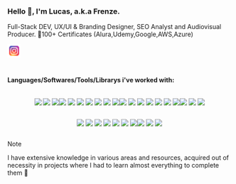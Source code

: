 ### Hello 👋, I'm Lucas, a.k.a Frenze.
Full-Stack DEV,  UX/UI & Branding Designer, SEO Analyst and Audiovisual Producer.
🏅100+ Certificates (Alura,Udemy,Google,AWS,Azure)

  [<img width="30" src="./instagram.svg">](https://www.instagram.com/lucasfrenze/)
  
#
#### Languages/Softwares/Tools/Librarys i've worked with:
<div style="display: flex; flex-wrap: wrap; justify-content: center;">
  
  <!-- Cloud Computing Knowledge -->
  
  [<img width="30" src="https://skillicons.dev/icons?i=aws">](https://aws.amazon.com/)
  [<img width="30" src="https://skillicons.dev/icons?i=gcp">](https://cloud.google.com/)
  [<img width="30" src="https://skillicons.dev/icons?i=azure">](https://azure.microsoft.com/)

  <!-- Languages I know -->
  [<img width="30" src="https://skillicons.dev/icons?i=js">](https://developer.mozilla.org/en-US/docs/Web/JavaScript)
  [<img width="30" src="https://skillicons.dev/icons?i=py">](https://www.python.org/)
  [<img width="30" src="https://skillicons.dev/icons?i=lua">](https://www.lua.org/)
  [<img width="30" src="https://skillicons.dev/icons?i=cs">](https://docs.microsoft.com/en-us/dotnet/csharp/)
  [<img width="30" src="https://skillicons.dev/icons?i=html">](https://developer.mozilla.org/en-US/docs/Web/HTML)
  [<img width="30" src="https://skillicons.dev/icons?i=css">](https://developer.mozilla.org/en-US/docs/Web/CSS)
  [<img width="30" src="https://skillicons.dev/icons?i=svg">](https://developer.mozilla.org/en-US/docs/Web/SVG)

  <!-- Libraries/Frameworks -->
  [<img width="30" src="https://skillicons.dev/icons?i=express">](https://expressjs.com/)
  [<img width="30" src="https://skillicons.dev/icons?i=jquery">](https://jquery.com/)
  [<img width="30" src="https://skillicons.dev/icons?i=react">](https://reactjs.org/)
  [<img width="30" src="https://skillicons.dev/icons?i=nextjs">](https://nextjs.org/)
  [<img width="30" src="https://skillicons.dev/icons?i=electron">](https://www.electronjs.org/)
  [<img width="30" src="https://skillicons.dev/icons?i=sqlite">](https://www.sqlite.org/)
  [<img width="30" src="https://skillicons.dev/icons?i=mysql">](https://www.mysql.com/)

  <!-- IDE -->
  [<img width="30" src="https://skillicons.dev/icons?i=vscode">](https://code.visualstudio.com/)
  [<img width="30" src="https://skillicons.dev/icons?i=codepen">](https://codepen.io/)
  [<img width="30" src="https://skillicons.dev/icons?i=codepen">](https://codepen.io/)

  <!-- Platforms/Softwares -->
  [<img width="30" src="https://skillicons.dev/icons?i=mongodb">](https://www.mongodb.com/)
  [<img width="30" src="https://skillicons.dev/icons?i=firebase">](https://firebase.google.com/)
  [<img width="30" src="https://skillicons.dev/icons?i=cloudflare">](https://www.cloudflare.com/)
  [<img width="30" src="https://skillicons.dev/icons?i=docker">](https://www.docker.com/)
  [<img width="30" src="https://skillicons.dev/icons?i=heroku">](https://www.heroku.com/)
  [<img width="30" src="https://skillicons.dev/icons?i=nginx">](https://www.nginx.com/)
  [<img width="30" src="https://skillicons.dev/icons?i=wordpress">](https://wordpress.org/)

  <!-- Visual/Audio Design Tools & Softwares -->
  [<img width="30" src="https://skillicons.dev/icons?i=ps">](https://www.adobe.com/products/photoshop.html)
  [<img width="30" src="https://skillicons.dev/icons?i=xd">](https://www.adobe.com/products/xd.html)
  [<img width="30" src="https://skillicons.dev/icons?i=ae">](https://www.adobe.com/products/aftereffects.html)
</div>

> [!NOTE]
> I have extensive knowledge in various areas and resources, acquired out of necessity in projects where I had to learn almost everything to complete them 💪
#


